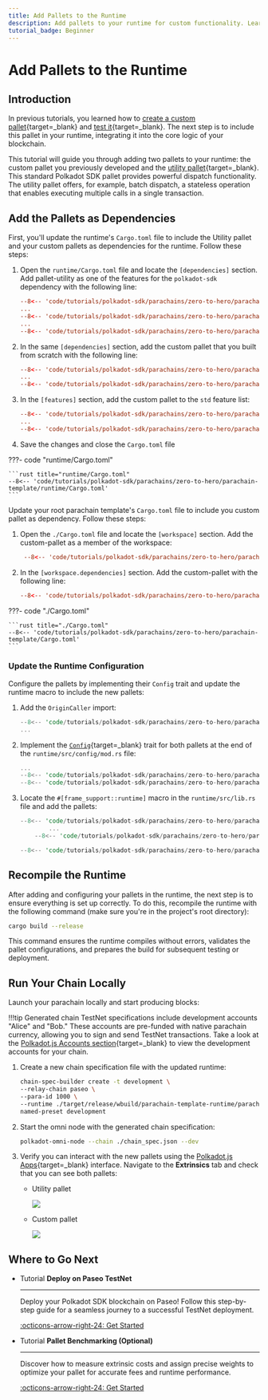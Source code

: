```yaml
---
title: Add Pallets to the Runtime
description: Add pallets to your runtime for custom functionality. Learn to configure and integrate pallets in Polkadot SDK-based blockchains.
tutorial_badge: Beginner
---
```


# Add Pallets to the Runtime

## Introduction

In previous tutorials, you learned how to [create a custom pallet](/tutorials/polkadot-sdk/parachains/zero-to-hero/build-custom-pallet/){target=\_blank} and [test it](/tutorials/polkadot-sdk/parachains/zero-to-hero/pallet-unit-testing/){target=\_blank}. The next step is to include this pallet in your runtime, integrating it into the core logic of your blockchain.

This tutorial will guide you through adding two pallets to your runtime: the custom pallet you previously developed and the [utility pallet](https://paritytech.github.io/polkadot-sdk/master/pallet_utility/index.html){target=\_blank}. This standard Polkadot SDK pallet provides powerful dispatch functionality. The utility pallet offers, for example, batch dispatch, a stateless operation that enables executing multiple calls in a single transaction.

## Add the Pallets as Dependencies

First, you'll update the runtime's `Cargo.toml` file to include the Utility pallet and your custom pallets as dependencies for the runtime. Follow these steps:

1. Open the `runtime/Cargo.toml` file and locate the `[dependencies]` section. Add pallet-utility as one of the features for the `polkadot-sdk` dependency with the following line:

    ```toml hl_lines="4" title="Cargo.toml"
    --8<-- 'code/tutorials/polkadot-sdk/parachains/zero-to-hero/parachain-template/runtime/Cargo.toml:19:19'
    ...
    --8<-- 'code/tutorials/polkadot-sdk/parachains/zero-to-hero/parachain-template/runtime/Cargo.toml:26:27'
    ...
    --8<-- 'code/tutorials/polkadot-sdk/parachains/zero-to-hero/parachain-template/runtime/Cargo.toml:55:55'
    ```

2. In the same `[dependencies]` section, add the custom pallet that you built from scratch with the following line:

    ```toml hl_lines="3" title="Cargo.toml"
    --8<-- 'code/tutorials/polkadot-sdk/parachains/zero-to-hero/parachain-template/runtime/Cargo.toml:19:19'
    ...
    --8<-- 'code/tutorials/polkadot-sdk/parachains/zero-to-hero/parachain-template/runtime/Cargo.toml:60:60'
    ```

3. In the `[features]` section, add the custom pallet to the `std` feature list:

    ```toml hl_lines="5" title="Cargo.toml"
    --8<-- 'code/tutorials/polkadot-sdk/parachains/zero-to-hero/parachain-template/runtime/Cargo.toml:62:64'
    ...
    --8<-- 'code/tutorials/polkadot-sdk/parachains/zero-to-hero/parachain-template/runtime/Cargo.toml:73:74'
    ```

3. Save the changes and close the `Cargo.toml` file

???- code "runtime/Cargo.toml"

    ```rust title="runtime/Cargo.toml"
    --8<-- 'code/tutorials/polkadot-sdk/parachains/zero-to-hero/parachain-template/runtime/Cargo.toml'
    ```

Update your root parachain template's `Cargo.toml` file to include you custom pallet as dependency. Follow these steps:

1. Open the `./Cargo.toml` file and locate the `[workspace]` section. Add the custom-pallet as a member of the workspace:

    ```toml hl_lines="6" title="Cargo.toml"
     --8<-- 'code/tutorials/polkadot-sdk/parachains/zero-to-hero/parachain-template/Cargo.toml:8:15'
    ```
2. In the `[workspace.dependencies]` section. Add the custom-pallet with the following line:

    ```toml hl_lines="4" title="Cargo.toml"
    --8<-- 'code/tutorials/polkadot-sdk/parachains/zero-to-hero/parachain-template/Cargo.toml:18:21'
    ```
???- code "./Cargo.toml"

    ```rust title="./Cargo.toml"
    --8<-- 'code/tutorials/polkadot-sdk/parachains/zero-to-hero/parachain-template/Cargo.toml'
    ```


### Update the Runtime Configuration

Configure the pallets by implementing their `Config` trait and update the runtime macro to include the new pallets:

1. Add the `OriginCaller` import:

    ```rust title="mod.rs" hl_lines="2"
    --8<-- 'code/tutorials/polkadot-sdk/parachains/zero-to-hero/parachain-template/runtime/src/configs/mod.rs:59:60'
    ...
    ```

2. Implement the [`Config`](https://paritytech.github.io/polkadot-sdk/master/pallet_utility/pallet/trait.Config.html){target=\_blank} trait for both pallets at the end of the `runtime/src/config/mod.rs` file:

    ```rust title="mod.rs" hl_lines="7-25"
    ...
    --8<-- 'code/tutorials/polkadot-sdk/parachains/zero-to-hero/parachain-template/runtime/src/configs/mod.rs:315:336'
    --8<-- 'code/tutorials/polkadot-sdk/parachains/zero-to-hero/parachain-template/runtime/src/configs/mod.rs:338:338'
    ```

3. Locate the `#[frame_support::runtime]` macro in the `runtime/src/lib.rs` file and add the pallets:

    ```rust hl_lines="8-12" title="lib.rs"
    --8<-- 'code/tutorials/polkadot-sdk/parachains/zero-to-hero/parachain-template/runtime/src/lib.rs:253:255'
            ...
        --8<-- 'code/tutorials/polkadot-sdk/parachains/zero-to-hero/parachain-template/runtime/src/lib.rs:265:266'

    --8<-- 'code/tutorials/polkadot-sdk/parachains/zero-to-hero/parachain-template/runtime/src/lib.rs:313:318'
    ```

## Recompile the Runtime

After adding and configuring your pallets in the runtime, the next step is to ensure everything is set up correctly. To do this, recompile the runtime with the following command (make sure you're in the project's root directory):

```bash
cargo build --release
```

This command ensures the runtime compiles without errors, validates the pallet configurations, and prepares the build for subsequent testing or deployment.

## Run Your Chain Locally

Launch your parachain locally and start producing blocks:

!!!tip
    Generated chain TestNet specifications include development accounts "Alice" and "Bob." These accounts are pre-funded with native parachain currency, allowing you to sign and send TestNet transactions. Take a look at the [Polkadot.js Accounts section](https://polkadot.js.org/apps/#/accounts){target=\_blank} to view the development accounts for your chain.

1. Create a new chain specification file with the updated runtime:

    ```bash
    chain-spec-builder create -t development \
    --relay-chain paseo \
    --para-id 1000 \
    --runtime ./target/release/wbuild/parachain-template-runtime/parachain_template_runtime.compact.compressed.wasm \
    named-preset development
    ```

2. Start the omni node with the generated chain specification:

    ```bash
    polkadot-omni-node --chain ./chain_spec.json --dev
    ```

3. Verify you can interact with the new pallets using the [Polkadot.js Apps](https://polkadot.js.org/apps/?rpc=ws%3A%2F%2F127.0.0.1%3A9944#/extrinsics){target=\_blank} interface. Navigate to the **Extrinsics** tab and check that you can see both pallets:
    - Utility pallet

        ![](/images/tutorials/polkadot-sdk/parachains/zero-to-hero/parachain-template/parachain-template-1.webp)
    

    - Custom pallet

        ![](/images/tutorials/polkadot-sdk/parachains/zero-to-hero/parachain-template/parachain-template-2.webp)

## Where to Go Next

<div class="grid cards" markdown>

-   <span class="badge tutorial">Tutorial</span> __Deploy on Paseo TestNet__

    ---

    Deploy your Polkadot SDK blockchain on Paseo! Follow this step-by-step guide for a seamless journey to a successful TestNet deployment.

    [:octicons-arrow-right-24: Get Started](/tutorials/polkadot-sdk/parachains/zero-to-hero/deploy-to-testnet/)

-   <span class="badge tutorial">Tutorial</span> __Pallet Benchmarking (Optional)__

    ---

    Discover how to measure extrinsic costs and assign precise weights to optimize your pallet for accurate fees and runtime performance.

    [:octicons-arrow-right-24: Get Started](/tutorials/polkadot-sdk/parachains/zero-to-hero/pallet-benchmarking/)

</div>
